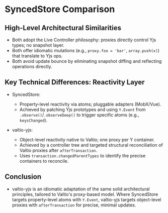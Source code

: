 # SyncedStore Comparison

## High-Level Architectural Similarities

- Both adopt the Live Controller philosophy: proxies directly control Yjs types; no snapshot layer.
- Both offer idiomatic mutations (e.g., `proxy.foo = 'bar'`, `array.push(x)`) that translate to Yjs ops.
- Both avoid update bounce by eliminating snapshot diffing and reflecting operations directly.

## Key Technical Differences: Reactivity Layer

- SyncedStore:

  - Property-level reactivity via atoms; pluggable adapters (MobX/Vue).
  - Achieved by patching Yjs prototypes and using `Y.Event` from `.observe()`/`.observeDeep()` to trigger specific atoms (e.g., `keysChanged`).

- valtio-yjs:
  - Object-level reactivity native to Valtio; one proxy per Y container.
  - Achieved by a controller tree and targeted structural reconciliation of Valtio proxies after `afterTransaction`.
  - Uses `transaction.changedParentTypes` to identify the precise containers to reconcile.

## Conclusion

- valtio-yjs is an idiomatic adaptation of the same solid architectural principles, tailored to Valtio's proxy-based model. Where SyncedStore targets property-level atoms with `Y.Event`, valtio-yjs targets object-level proxies with `afterTransaction` for precise, minimal updates.
